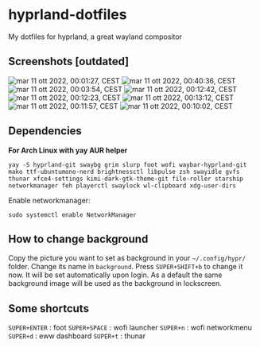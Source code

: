 # hyprland-dotfiles
My dotfiles for hyprland, a great wayland compositor

## Screenshots [outdated]
![mar 11 ott 2022, 00:01:27, CEST](https://user-images.githubusercontent.com/88981092/195025474-1b3eacb8-5a37-4c39-be81-093de3c27131.png)
![mar 11 ott 2022, 00:40:36, CEST](https://user-images.githubusercontent.com/88981092/195025981-9399e0d8-5565-49fe-8ce7-5bdab804d4e0.png)
![mar 11 ott 2022, 00:03:54, CEST](https://user-images.githubusercontent.com/88981092/195025530-3f51e0b7-d326-4e4f-bfba-f867ce025fda.png)
![mar 11 ott 2022, 00:12:42, CEST](https://user-images.githubusercontent.com/88981092/195025558-f12a3aee-f635-4070-8789-e360ef8264c8.png)
![mar 11 ott 2022, 00:12:23, CEST](https://user-images.githubusercontent.com/88981092/195025601-f62a0f45-5108-440b-b1e5-52e384cd3110.png)
![mar 11 ott 2022, 00:13:12, CEST](https://user-images.githubusercontent.com/88981092/195025630-e681ba3e-1fc1-4078-8a7f-dd800fe71888.png)
![mar 11 ott 2022, 00:11:57, CEST](https://user-images.githubusercontent.com/88981092/195025674-6e11148b-a224-482d-a326-71e5ccacd62e.png)
![mar 11 ott 2022, 00:10:02, CEST](https://user-images.githubusercontent.com/88981092/195025811-5001fd2a-5819-427e-8616-9b8d67198306.png)





## Dependencies
**For Arch Linux with yay AUR helper**
```
yay -S hyprland-git swaybg grim slurp foot wofi waybar-hyprland-git mako ttf-ubuntumono-nerd brightnessctl libpulse zsh swayidle gvfs thunar xfce4-settings kimi-dark-gtk-theme-git file-roller starship networkmanager feh playerctl swaylock wl-clipboard xdg-user-dirs
```


Enable networkmanager:
```
sudo systemctl enable NetworkManager
```

## How to change background
Copy the picture you want to set as background in your ```~/.config/hypr/``` folder.
Change its name in ```background```.
Press ```SUPER+SHIFT+b``` to change it now. It will be set automatically upon login. As a default the same background image will be used as the background in lockscreen.

## Some shortcuts
```SUPER+ENTER``` : foot
```SUPER+SPACE``` : wofi launcher
```SUPER+n```     : wofi networkmenu
```SUPER+d```     : eww dashboard
```SUPER+t```     : thunar
